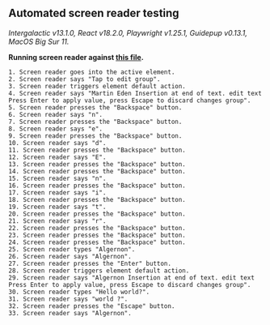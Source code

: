 ## Automated screen reader testing

_Intergalactic v13.1.0, React v18.2.0, Playwright v1.25.1,
Guidepup v0.13.1, MacOS Big Sur 11._

**Running screen reader against [this file](https://github.com/semrush/intergalactic/blob/master/website/docs/components/inline-edit/examples/simple-text.jsx).**

```
1. Screen reader goes into the active element.
2. Screen reader says "Tap to edit group".
3. Screen reader triggers element default action.
4. Screen reader says "Martin Eden Insertion at end of text. edit text Press Enter to apply value, press Escape to discard changes group".
5. Screen reader presses the "Backspace" button.
6. Screen reader says "n".
7. Screen reader presses the "Backspace" button.
8. Screen reader says "e".
9. Screen reader presses the "Backspace" button.
10. Screen reader says "d".
11. Screen reader presses the "Backspace" button.
12. Screen reader says "E".
13. Screen reader presses the "Backspace" button.
14. Screen reader presses the "Backspace" button.
15. Screen reader says "n".
16. Screen reader presses the "Backspace" button.
17. Screen reader says "i".
18. Screen reader presses the "Backspace" button.
19. Screen reader says "t".
20. Screen reader presses the "Backspace" button.
21. Screen reader says "r".
22. Screen reader presses the "Backspace" button.
23. Screen reader presses the "Backspace" button.
24. Screen reader presses the "Backspace" button.
25. Screen reader types "Algernon".
26. Screen reader says "Algernon".
27. Screen reader presses the "Enter" button.
28. Screen reader triggers element default action.
29. Screen reader says "Algernon Insertion at end of text. edit text Press Enter to apply value, press Escape to discard changes group".
30. Screen reader types "Hello world?".
31. Screen reader says "world ?".
32. Screen reader presses the "Escape" button.
33. Screen reader says "Algernon".
```
